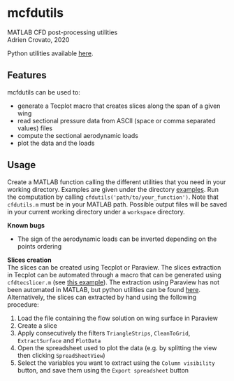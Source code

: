 # mcfdutils
MATLAB CFD post-processing utilities  
Adrien Crovato, 2020

Python utilities available [here](https://github.com/acrovato/pycfdutils).

## Features
mcfdutils can be used to:
- generate a Tecplot macro that creates slices along the span of a given wing
- read sectional pressure data from ASCII (space or comma separated values) files
- compute the sectional aerodynamic loads
- plot the data and the loads

## Usage
Create a MATLAB function calling the different utilities that you need in your working directory. Examples are given under the directory [examples](examples/). Run the computation by calling `cfdutils('path/to/your_function')`.  Note that `cfdutils.m` must be in your MATLAB path. Possible output files will be saved in your current working directory under a `workspace` directory.

**Known bugs**  
- The sign of the aerodynamic loads can be inverted depending on the points ordering

**Slices creation**  
The slices can be created using Tecplot or Paraview. The slices extraction in Tecplot can be automated through a macro that can be generated using `cfdtecslicer.m` (see [this example](examples/slice_onera.m)). The extraction using Paraview has not been automated in MATLAB, but python utilities can be found [here](https://github.com/acrovato/pycfdutils). Alternatively, the slices can extracted by hand using the following procedure:
1) Load the file containing the flow solution on wing surface in Paraview
2) Create a slice
3) Apply consecutively the filters `TriangleStrips`, `CleanToGrid`, `ExtractSurface` and `PlotData`
4) Open the spreadsheet used to plot the data (e.g. by splitting the view then clicking `SpreadSheetView`)
5) Select the variables you want to extract using the `Column visibility` button, and save them using the `Export spreadsheet` button
